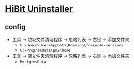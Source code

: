 # [HiBit Uninstaller](https://hibitsoft.ir/Uninstaller.html)

## config

- 工具 → 垃圾文件清理程序 → 忽略列表 → 右键 → 添加文件夹
  - `C:\Users\User\AppData\Roaming\fnm\node-versions`
  - `C:\ProgramData\pm2\home`
- 工具 → 空文件夹清理程序 → 忽略列表 → 右键 → 添加文件夹
  - `PostgresData`
